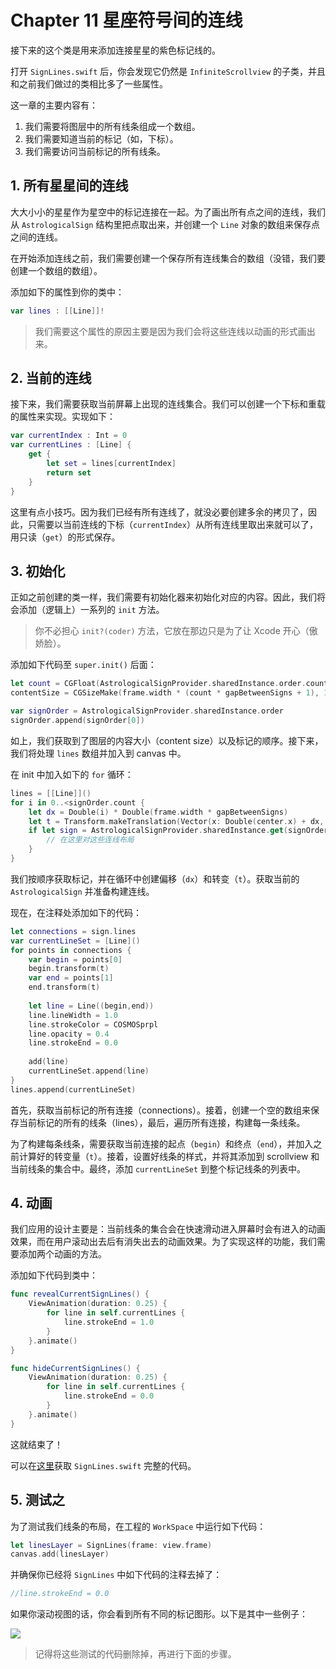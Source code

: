 # Chapter 11 星座符号间的连线

接下来的这个类是用来添加连接星星的紫色标记线的。

打开 `SignLines.swift` 后，你会发现它仍然是 `InfiniteScrollview` 的子类，并且和之前我们做过的类相比多了一些属性。

这一章的主要内容有：

1. 我们需要将图层中的所有线条组成一个数组。
2. 我们需要知道当前的标记（如，下标）。
3. 我们需要访问当前标记的所有线条。

## 1. 所有星星间的连线

大大小小的星星作为星空中的标记连接在一起。为了画出所有点之间的连线，我们从 `AstrologicalSign` 结构里把点取出来，并创建一个 `Line` 对象的数组来保存点之间的连线。

在开始添加连线之前，我们需要创建一个保存所有连线集合的数组（没错，我们要创建一个数组的数组）。

添加如下的属性到你的类中：

```swift
var lines : [[Line]]!
```

> 我们需要这个属性的原因主要是因为我们会将这些连线以动画的形式画出来。

## 2. 当前的连线

接下来，我们需要获取当前屏幕上出现的连线集合。我们可以创建一个下标和重载的属性来实现。实现如下：

```swift
var currentIndex : Int = 0
var currentLines : [Line] {
    get {
        let set = lines[currentIndex]
        return set
    }
}
```

这里有点小技巧。因为我们已经有所有连线了，就没必要创建多余的拷贝了，因此，只需要以当前连线的下标（`currentIndex`）从所有连线里取出来就可以了，用只读（`get`）的形式保存。

## 3. 初始化

正如之前创建的类一样，我们需要有初始化器来初始化对应的内容。因此，我们将会添加（逻辑上）一系列的 `init` 方法。

> 你不必担心 `init?(coder)` 方法，它放在那边只是为了让 Xcode 开心（傲娇脸）。

添加如下代码至 `super.init()` 后面：

```swift
let count = CGFloat(AstrologicalSignProvider.sharedInstance.order.count)
contentSize = CGSizeMake(frame.width * (count * gapBetweenSigns + 1), 1.0)

var signOrder = AstrologicalSignProvider.sharedInstance.order
signOrder.append(signOrder[0])
```

如上，我们获取到了图层的内容大小（content size）以及标记的顺序。接下来，我们将处理 `lines` 数组并加入到 canvas 中。

在 init 中加入如下的 `for` 循环：

```swift
lines = [[Line]]()
for i in 0..<signOrder.count {
    let dx = Double(i) * Double(frame.width * gapBetweenSigns)
    let t = Transform.makeTranslation(Vector(x: Double(center.x) + dx, y: Double(center.y), z: 0))
    if let sign = AstrologicalSignProvider.sharedInstance.get(signOrder[i]) {
        // 在这里对这些连线布局
    }
}
```

我们按顺序获取标记，并在循环中创建偏移（`dx`）和转变（`t`）。获取当前的 `AstrologicalSign` 并准备构建连线。

现在，在注释处添加如下的代码：

```swift
let connections = sign.lines
var currentLineSet = [Line]()
for points in connections {
    var begin = points[0]
    begin.transform(t)
    var end = points[1]
    end.transform(t)
    
    let line = Line((begin,end))
    line.lineWidth = 1.0
    line.strokeColor = COSMOSprpl
    line.opacity = 0.4
    line.strokeEnd = 0.0
    
    add(line)
    currentLineSet.append(line)
}
lines.append(currentLineSet)
```

首先，获取当前标记的所有连接（connections）。接着，创建一个空的数组来保存当前标记的所有的线条（lines），最后，遍历所有连接，构建每一条线条。

为了构建每条线条，需要获取当前连接的起点（`begin`）和终点（`end`），并加入之前计算好的转变量（`t`）。接着，设置好线条的样式，并将其添加到 scrollview 和当前线条的集合中。最终，添加 `currentLineSet` 到整个标记线条的列表中。

## 4. 动画

我们应用的设计主要是：当前线条的集合会在快速滑动进入屏幕时会有进入的动画效果，而在用户滚动出去后有消失出去的动画效果。为了实现这样的功能，我们需要添加两个动画的方法。

添加如下代码到类中：

```swift
func revealCurrentSignLines() {
    ViewAnimation(duration: 0.25) {
        for line in self.currentLines {
            line.strokeEnd = 1.0
        }
    }.animate()
}

func hideCurrentSignLines() {
    ViewAnimation(duration: 0.25) {
        for line in self.currentLines {
            line.strokeEnd = 0.0
        }
    }.animate()
}
```

这就结束了！

可以在[这里](https://gist.github.com/C4Framework/7b3497da5c4094e65f97)获取 `SignLines.swift` 完整的代码。

## 5. 测试之

为了测试我们线条的布局，在工程的 `WorkSpace` 中运行如下代码：

```swift
let linesLayer = SignLines(frame: view.frame)
canvas.add(linesLayer)
```

并确保你已经将 `SignLines` 中如下代码的注释去掉了：

```swift
//line.strokeEnd = 0.0
```

如果你滚动视图的话，你会看到所有不同的标记图形。以下是其中一些例子：

![](http://c4ios.com/images/cosmos/11/01.png)

> 记得将这些测试的代码删除掉，再进行下面的步骤。
